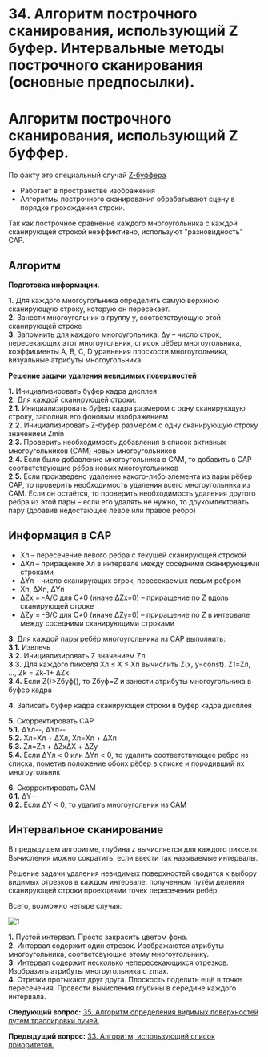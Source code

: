 # 34. Алгоритм построчного сканирования, использующий Z буфер. Интервальные методы построчного сканирования (основные предпосылки).

# Алгоритм построчного сканирования, использующий Z буффер.

По факту это специальный случай [Z-буффера](./exam32)

* Работает в пространстве изображения
* Алгоритмы построчного сканирования обрабатывают сцену в порядке прохождения строки.

Так как построчное сравнение каждого многоугольника с каждой сканирующей строкой неэффиктивно, используют "разновидность" САР. 

## Алгоритм

**Подготовка информации.**

**1.** Для каждого многоугольника определить самую верхнюю сканирующую строку, которую он пересекает.  
**2.** Занести многоугольник в группу y, соответствующую этой сканирующей строке  
**3.** Запомнить для каждого многоугольника: Δy – число строк, пересекающих этот многоугольник, список рёбер многоугольника, коэффициенты A, B, C, D уравнения плоскости многоугольника, визуальные атрибуты многоугольника  

**Решение задачи удаления невидимых поверхностей**

**1.** Инициализировать буфер кадра дисплея  
**2.** Для каждой сканирующей строки:  
**2.1.** Инициализировать буфер кадра размером с одну сканирующую строку, заполнив его фоновым изображением  
**2.2.** Инициализировать Z-буфер размером с одну сканирующую строку значением Zmin  
**2.3.** Проверить необходимость добавления в список активных многоугольников (САМ) новых многоугольников  
**2.4.** Если было добавление многоугольника в САМ, то добавить в САР соответствующие рёбра новых многоугольников  
**2.5.** Если произведено удаление какого-либо элемента из пары рёбер САР, то проверить необходимость удаления всего многоугольника из САМ. Если он остаётся, то проверить необходимость удаления другого ребра из этой пары – если его удалять не нужно, то доукомлектовать пару (добавив недостающее левое или правое ребро)  

## Информация в САР
* Xл – пересечение левого ребра с текущей сканирующей строкой
* ΔXл – приращение Xл в интервале между соседними сканирующими строками
* ΔYл – число сканирующих строк, пересекаемых левым ребром
* Xп, ΔXп, ΔYп
* ΔZх = -A/C для C≠0 (иначе ΔZх=0) – приращение по Z вдоль сканирующей строке
* ΔZy = -B/C для C≠0 (иначе ΔZy=0) – приращение по Z в интервале между соседними сканирующими строками


**3.** Для каждой пары ребёр многоугольника из САР выполнить:  
**3.1.** Извлечь  
**3.2.** Инициализировать Z значением Zл  
**3.3.** Для каждого пикселя Xл ≤ X ≤ Xп вычислить Z(x, y=const). Z1=Zл, ..., Zk = Zk-1+ ΔZх  
**3.4.** Если Z()>Zбуф(), то Zбуф=Z и занести атрибуты многоугольника в буфер кадра  

**4.** Записать буфер кадра сканирующей строки в буфер кадра дисплея

**5.** Скорректировать САР  
**5.1.** ΔYл--, ΔYп--  
**5.2.** Xл=Xл + ΔXл, Xп=Xп + ΔXп  
**5.3.** Zл=Zл + ΔZхΔX + ΔZy  
**5.4.** Если ΔYл < 0 или ΔYп < 0, то удалить соответствующее ребро из списка, пометив положение обоих рёбер в списке и породивший их многоугольник  

**6.** Скорректировать САМ  
**6.1.** ΔY--  
**6.2.** Если ΔY < 0, то удалить многоугольник из САМ  

## Интервальное сканирование

В предыдущем алгоритме, глубина z вычисляется для каждого пикселя. Вычисления можно сократить, если ввести так называемые интервалы. 

Решение задачи удаления невидимых поверхностей сводится к выбору видимых отрезков в каждом интервале, полученном путём деления сканирующей строки проекциями точек пересечения ребёр.

Всего, возможно четыре случая:

![1](https://sun9-23.userapi.com/c856524/v856524347/1bca0b/S1uqOAsTIJs.jpg)

**1.** Пустой интервал. Просто закрасить цветом фона.  
**2.** Интервал содержит один отрезок. Изображаются атрибуты многоугольника, соответсвующие этому многоугольнику.  
**3.** Интервал содержит несколько непересекающихся отрезков. Изобразить атрибуты многоугольника с zmax.  
**4.** Отрезки протыкают друг друга. Плоскость поделить ещё в точке пересечения. Провести вычисления глубины в середине каждого интервала.  

**Следующий вопрос:**  [35. Алгоритм определения  видимых  поверхностей путем трассировки лучей.](./exam35)


**Предыдущий вопрос:**  [33. Алгоритм, использующий список приоритетов.](./exam33)
